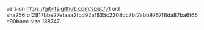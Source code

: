 version https://git-lfs.github.com/spec/v1
oid sha256:bf2917bbe27efaaa2fcd92af635c2208dc7bf7abb9767f6da87ba6f65e90baec
size 188747
